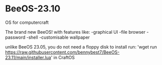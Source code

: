 # BeeOS-23.10
OS for computercraft

The brand new BeeOS! with features like:
-graphical UI
-file browser
-password
-shell
-customisable wallpaper

unlike BeeOS 23.05, you do not need a floppy disk
to install run: 'wget run https://raw.githubusercontent.com/bennybest7/BeeOS-23.11/main/installer.lua' in CraftOS
